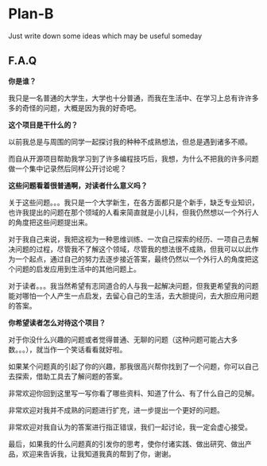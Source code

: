 # Plan-B
Just write down some ideas which may be useful someday

## F.A.Q

**你是谁？**

我只是一名普通的大学生，大学也十分普通，而我在生活中、在学习上总有许许多多的奇怪的问题，大概是因为我的好奇吧。

**这个项目是干什么的？**

以前我总是与周围的同学一起探讨我的种种不成熟想法，但总是遇到诸多不顺。

而自从开源项目帮助我学习到了许多编程技巧后，我想，为什么不把我的许多问题做一个集中记录然后同样公开讨论呢？

**这些问题看着很普通啊，对读者什么意义吗？**

关于这些问题。。。我只是一个大学新生，在各方面都只是个新手，缺乏专业知识，也许我提出的问题在那个领域的人看来简直就是小儿科，但我仍然想以一个外行人的角度把这些问题提出来。

对于我自己来说，我把这视为一种思维训练、一次自己探索的经历、一项自己去解决问题的过程，尽管我不了解这个领域，尽管我的想法很不成熟，但我可以以此作为一个起点，通过自己的努力去逐步接近答案，最终仍然以一个外行人的角度把这个问题的启发应用到生活中的其他问题上。

对于读者。。。我当然希望有志同道合的人与我一起解决问题，但我更希望我的问题能对哪怕一个人产生一点启发，去留心自己的生活，去大胆提问，去大胆应用问题的答案。

**你希望读者怎么对待这个项目？**

对于你没什么兴趣的问题或者觉得普通、无聊的问题（这种问题可能占大多数。。。），就当作一个笑话看看就好啦。

如果某个问题真的引起了你的兴趣，那我很高兴帮你找到了一个问题，你可以自己去探索，借助工具去了解问题的答案。

非常欢迎你回到这里写一写你看了哪些资料、知道了什么、有了什么自己的见解。

非常欢迎对我并不成熟的问题进行扩充，进一步提出一个更好的问题。

非常欢迎对我自认为的答案进行指正错误，我们一起讨论，我一定会虚心接受。

最后，如果我的什么问题真的引发你的思考，使你付诸实践、做出研究、做出产品，欢迎来告诉我，让我知道我真的帮到了你，谢谢。
